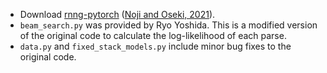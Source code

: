 - Download [rnng-pytorch](https://github.com/aistairc/rnng-pytorch) ([Noji and Oseki, 2021](https://aclanthology.org/2021.findings-acl.380/)).
- `beam_search.py` was provided by Ryo Yoshida. This is a modified version of the original code to calculate the log-likelihood of each parse.
- `data.py` and `fixed_stack_models.py` include minor bug fixes to the original code.
